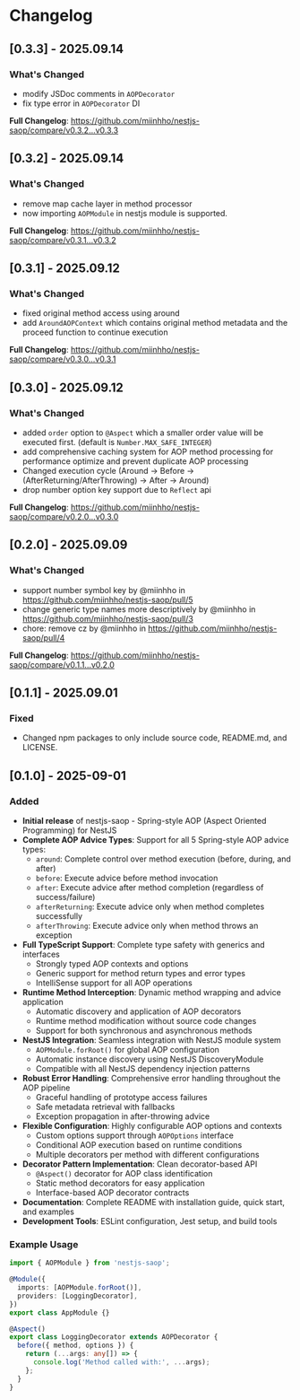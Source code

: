 # Changelog

## [0.3.3] - 2025.09.14

### What's Changed
- modify JSDoc comments in `AOPDecorator`
- fix type error in `AOPDecorator` DI 

**Full Changelog**: https://github.com/miinhho/nestjs-saop/compare/v0.3.2...v0.3.3

## [0.3.2] - 2025.09.14

### What's Changed
- remove map cache layer in method processor
- now importing `AOPModule` in nestjs module is supported.

**Full Changelog**: https://github.com/miinhho/nestjs-saop/compare/v0.3.1...v0.3.2

## [0.3.1] - 2025.09.12

### What's Changed
- fixed original method access using around
- add `AroundAOPContext` which contains original method metadata and the proceed function to continue execution

**Full Changelog**: https://github.com/miinhho/nestjs-saop/compare/v0.3.0...v0.3.1

## [0.3.0] - 2025.09.12

### What's Changed
- added `order` option to `@Aspect` which a smaller order value will be executed first. (default is `Number.MAX_SAFE_INTEGER`)
- add comprehensive caching system for AOP method processing for performance optimize and prevent duplicate AOP processing
- Changed execution cycle (Around -> Before -> (AfterReturning/AfterThrowing) -> After -> Around)
- drop number option key support due to `Reflect` api

**Full Changelog**: https://github.com/miinhho/nestjs-saop/compare/v0.2.0...v0.3.0

## [0.2.0] - 2025.09.09

### What's Changed
- support number symbol key by @miinhho in https://github.com/miinhho/nestjs-saop/pull/5
- change generic type names more descriptively by @miinhho in https://github.com/miinhho/nestjs-saop/pull/3
- chore: remove cz by @miinhho in https://github.com/miinhho/nestjs-saop/pull/4

**Full Changelog**: https://github.com/miinhho/nestjs-saop/compare/v0.1.1...v0.2.0


## [0.1.1] - 2025.09.01

### Fixed
- Changed npm packages to only include source code, README.md, and LICENSE.


## [0.1.0] - 2025-09-01

### Added
- **Initial release** of nestjs-saop - Spring-style AOP (Aspect Oriented Programming) for NestJS
- **Complete AOP Advice Types**: Support for all 5 Spring-style AOP advice types:
  - `around`: Complete control over method execution (before, during, and after)
  - `before`: Execute advice before method invocation
  - `after`: Execute advice after method completion (regardless of success/failure)
  - `afterReturning`: Execute advice only when method completes successfully
  - `afterThrowing`: Execute advice only when method throws an exception
- **Full TypeScript Support**: Complete type safety with generics and interfaces
  - Strongly typed AOP contexts and options
  - Generic support for method return types and error types
  - IntelliSense support for all AOP operations
- **Runtime Method Interception**: Dynamic method wrapping and advice application
  - Automatic discovery and application of AOP decorators
  - Runtime method modification without source code changes
  - Support for both synchronous and asynchronous methods
- **NestJS Integration**: Seamless integration with NestJS module system
  - `AOPModule.forRoot()` for global AOP configuration
  - Automatic instance discovery using NestJS DiscoveryModule
  - Compatible with all NestJS dependency injection patterns
- **Robust Error Handling**: Comprehensive error handling throughout the AOP pipeline
  - Graceful handling of prototype access failures
  - Safe metadata retrieval with fallbacks
  - Exception propagation in after-throwing advice
- **Flexible Configuration**: Highly configurable AOP options and contexts
  - Custom options support through `AOPOptions` interface
  - Conditional AOP execution based on runtime conditions
  - Multiple decorators per method with different configurations
- **Decorator Pattern Implementation**: Clean decorator-based API
  - `@Aspect()` decorator for AOP class identification
  - Static method decorators for easy application
  - Interface-based AOP decorator contracts
- **Documentation**: Complete README with installation guide, quick start, and examples
- **Development Tools**: ESLint configuration, Jest setup, and build tools

### Example Usage

```typescript
import { AOPModule } from 'nestjs-saop';

@Module({
  imports: [AOPModule.forRoot()],
  providers: [LoggingDecorator],
})
export class AppModule {}

@Aspect()
export class LoggingDecorator extends AOPDecorator {
  before({ method, options }) {
    return (...args: any[]) => {
      console.log('Method called with:', ...args);
    };
  }
}
```